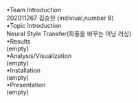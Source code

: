 •Team Introduction<br>
202011267 김승찬 (indiviual,number 8)<br>
•Topic Introduction<br>
Neural Style Transfer(화풍을 바꾸는 머닝 러싱)<br>
•Results<br>
(empty)<br>
•Analysis/Visualization<br>
(empty)<br>
•Installation<br>
(empty)<br>
•Presentation<br>
(empty)<br>
